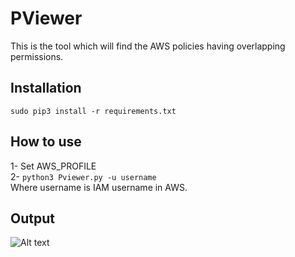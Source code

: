 # PViewer
This is the tool which will find the AWS policies having overlapping permissions.

## Installation
```sudo pip3 install -r requirements.txt```

## How to use
1- Set AWS_PROFILE<br/>
2- ```python3 Pviewer.py -u username```<br/>
Where username is IAM username in AWS.

## Output
![Alt text](https://github.com/ankitsaini2609/policy_viewer/blob/master/output.png "Graph of Conflicting Policy")
